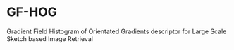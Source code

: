 # GF-HOG
Gradient Field Histogram of Orientated Gradients descriptor for Large Scale Sketch based Image Retrieval
